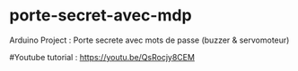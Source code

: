 # porte-secret-avec-mdp
Arduino Project : Porte secrete avec mots de passe (buzzer &amp; servomoteur)

#Youtube tutorial : https://youtu.be/QsRocjy8CEM
